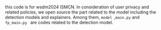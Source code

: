 this code is for wsdm2024 ISMCN.
In consideration of user privacy and related policies, we open source the part related to the model including the detection models and explainers.
Among them, ```model ```,```main.py``` and ```fp_main.py ``` are codes related to the detection model.
